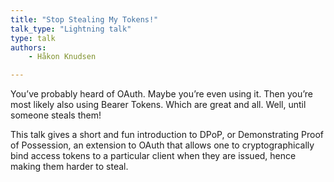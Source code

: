 ```yaml
---
title: "Stop Stealing My Tokens!"
talk_type: "Lightning talk"
type: talk
authors:
    - Håkon Knudsen

---
```

You’ve probably heard of OAuth. Maybe you’re even using it. Then you’re most likely also using Bearer Tokens. Which are great and all. Well, until someone steals them!

This talk gives a short and fun introduction to DPoP, or Demonstrating Proof of Possession, an extension to OAuth that allows one to cryptographically bind access tokens to a particular client when they are issued, hence making them harder to steal. 
